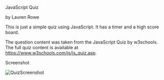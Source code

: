 JavaScript Quiz

by Lauren Rowe

This is just a simple quiz using JavaScript.  It has a timer and a high score board.

The question content was taken from the JavaScript Quiz by w3schools.  The full quiz content is available at https://www.w3schools.com/js/js_quiz.asp.

Screenshot

![QuizScreenshot](https://user-images.githubusercontent.com/78819957/119274866-0d96ff00-bbe0-11eb-9494-f1785a89eec3.PNG)